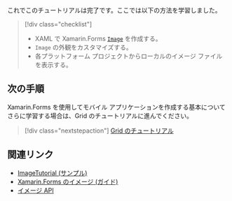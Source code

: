 これでこのチュートリアルは完了です。ここでは以下の方法を学習しました。

> [!div class="checklist"]
> - XAML で Xamarin.Forms [`Image`](xref:Xamarin.Forms.Image) を作成する。
> - `Image` の外観をカスタマイズする。
> - 各プラットフォーム プロジェクトからローカルのイメージ ファイルを表示する。

## <a name="next-steps"></a>次の手順

Xamarin.Forms を使用してモバイル アプリケーションを作成する基本についてさらに学習する場合は、Grid のチュートリアルに進んでください。

> [!div class="nextstepaction"]
> [Grid のチュートリアル](~/get-started/tutorials/grid/index.yml)

## <a name="related-links"></a>関連リンク

- [ImageTutorial (サンプル)](https://developer.xamarin.com/samples/xamarin-forms/GetStarted/Tutorials/ImageTutorial)
- [Xamarin.Forms のイメージ (ガイド)](~/xamarin-forms/user-interface/images.md)
- [イメージ API](xref:Xamarin.Forms.Image)
